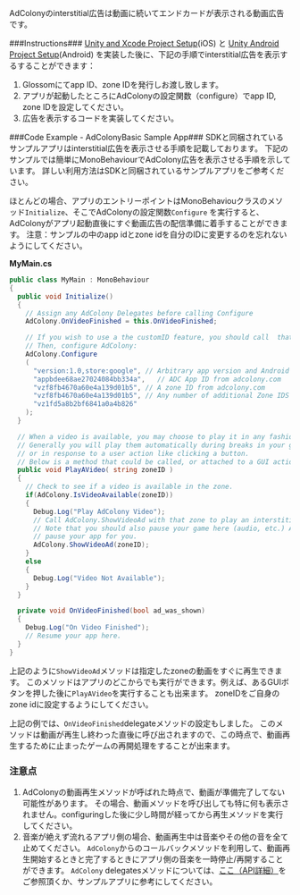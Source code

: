 AdColonyのinterstitial広告は動画に続いてエンドカードが表示される動画広告です。

###Instructions###
[Unity and Xcode Project Setup](Unity-and-Xcode-Project-Setup.md)(iOS) と [Unity Android Project Setup](Unity-Android-Project-Setup.md)(Android) を実装した後に、下記の手順でinterstitial広告を表示するすることができます：

1. Glossomにてapp ID、zone IDを発行しお渡し致します。
2. アプリが起動したところにAdColonyの設定関数（configure）でapp ID, zone IDを設定してください。
3. 広告を表示するコードを実装してください。

###Code Example - AdColonyBasic Sample App###
SDKと同梱されているサンプルアプリはinterstitial広告を表示させる手順を記載しております。
下記のサンプルでは簡単にMonoBehaviourでAdColony広告を表示させる手順を示しています。
詳しい利用方法はSDKと同梱されているサンプルアプリをご参考ください。

ほとんどの場合、アプリのエントリーポイントはMonoBehaviouクラスのメソッド`Initialize`、そこでAdColonyの設定関数`Configure` を実行すると、AdColonyがアプリ起動直後にすぐ動画広告の配信準備に着手することができます。  注意：サンプルの中のapp idとzone idを自分のIDに変更するのを忘れないようにしてください。

**MyMain.cs**
```csharp
public class MyMain : MonoBehaviour
{
  public void Initialize()
  {
    // Assign any AdColony Delegates before calling Configure
    AdColony.OnVideoFinished = this.OnVideoFinished;

    // If you wish to use a the customID feature, you should call  that now.
    // Then, configure AdColony:
    AdColony.Configure
    (
      "version:1.0,store:google", // Arbitrary app version and Android app store declaration.
      "appbdee68ae27024084bb334a",   // ADC App ID from adcolony.com
      "vzf8fb4670a60e4a139d01b5", // A zone ID from adcolony.com
      "vzf8fb4670a60e4a139d01b5", // Any number of additional Zone IDS
      "vz1fd5a8b2bf6841a0a4b826"
    );
  }

  // When a video is available, you may choose to play it in any fashion you like.
  // Generally you will play them automatically during breaks in your game,
  // or in response to a user action like clicking a button.
  // Below is a method that could be called, or attached to a GUI action.
  public void PlayAVideo( string zoneID )
  {
    // Check to see if a video is available in the zone.
    if(AdColony.IsVideoAvailable(zoneID))
    {
      Debug.Log("Play AdColony Video");
      // Call AdColony.ShowVideoAd with that zone to play an interstitial video.
      // Note that you should also pause your game here (audio, etc.) AdColony will not
      // pause your app for you.
      AdColony.ShowVideoAd(zoneID);
    }
    else
    {
      Debug.Log("Video Not Available");
    }
  }

  private void OnVideoFinished(bool ad_was_shown)
  {
    Debug.Log("On Video Finished");
    // Resume your app here.
  }
}
```
上記のように`ShowVideoAd`メソッドは指定したzoneの動画をすぐに再生できます。
このメソッドはアプリのどこからでも実行ができます。例えば、あるGUIボタンを押した後に`PlayAVideo`を実行することも出来ます。
zoneIDをご自身のzone idに設定するようにしてください。

上記の例では、`OnVideoFinished`delegateメソッドの設定もしました。
このメソッドは動画が再生し終わった直後に呼び出されますので、この時点で、動画再生するために止まったゲームの再開処理をすることが出来ます。

### 注意点 ###
1. AdColonyの動画再生メソッドが呼ばれた時点で、動画が準備完了してない可能性があります。
その場合、動画メソッドを呼び出しても特に何も表示されません。configuringした後に少し時間が経ってから再生メソッドを実行してください。
2. 音楽が絶えず流れるアプリ側の場合、動画再生中は音楽やその他の音を全て止めてください。
`AdColony`からのコールバックメソッドを利用して、動画再生開始するときと完了するときにアプリ側の音楽を一時停止/再開することができます。
`AdColony` delegatesメソッドについては、[ここ（API詳細）](API-Details.md#onvideostarted)をご参照頂くか、サンプルアプリに参考にしてください。
